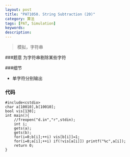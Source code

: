 ```yaml
---
layout: post
title: "PAT1050. String Subtraction (20)"
category: 算法
tags: [PAT, Simulation]
keywords: 
description: 
---
```


> 模拟，字符串

###题意
为字符串剔除某些字符

###细节
- 单字符分别输出

### 代码
```
#include<cstdio>
char a[10010],b[10010];
bool vis[130];
int main(){
    //freopen("d.in","r",stdin);
    int i;
    gets(a);
    gets(b);
    for(i=0;b[i];++i) vis[b[i]]=1;
    for(i=0;a[i];++i) if(!vis[a[i]]) printf("%c",a[i]);
    return 0;
}
```

